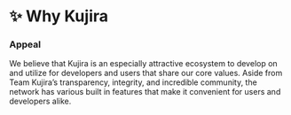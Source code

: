 # ✨ Why Kujira

### Appeal

&#x20;We believe that Kujira is an especially attractive ecosystem to develop on and utilize for developers and users that share our core values. Aside from Team Kujira’s transparency, integrity, and incredible community, the network has various built in features that make it convenient for users and developers alike.
